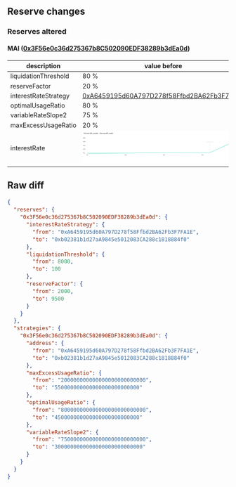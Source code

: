 ## Reserve changes

### Reserves altered

#### MAI ([0x3F56e0c36d275367b8C502090EDF38289b3dEa0d](https://arbiscan.io/address/0x3F56e0c36d275367b8C502090EDF38289b3dEa0d))

| description | value before | value after |
| --- | --- | --- |
| liquidationThreshold | 80 % | 1 % |
| reserveFactor | 20 % | 95 % |
| interestRateStrategy | [0xA6459195d60A797D278f58Ffbd2BA62Fb3F7FA1E](https://arbiscan.io/address/0xA6459195d60A797D278f58Ffbd2BA62Fb3F7FA1E) | [0xb02381b1d27aA9845e5012083CA288c1818884f0](https://arbiscan.io/address/0xb02381b1d27aA9845e5012083CA288c1818884f0) |
| optimalUsageRatio | 80 % | 45 % |
| variableRateSlope2 | 75 % | 300 % |
| maxExcessUsageRatio | 20 % | 55 % |
| interestRate | ![before](/.assets/b6633dd2f4f5c6838cae0fccff4b863c502f9e81.svg) | ![after](/.assets/bc265e79c62696f792b8b143c1721f21634bf282.svg) |

## Raw diff

```json
{
  "reserves": {
    "0x3F56e0c36d275367b8C502090EDF38289b3dEa0d": {
      "interestRateStrategy": {
        "from": "0xA6459195d60A797D278f58Ffbd2BA62Fb3F7FA1E",
        "to": "0xb02381b1d27aA9845e5012083CA288c1818884f0"
      },
      "liquidationThreshold": {
        "from": 8000,
        "to": 100
      },
      "reserveFactor": {
        "from": 2000,
        "to": 9500
      }
    }
  },
  "strategies": {
    "0x3F56e0c36d275367b8C502090EDF38289b3dEa0d": {
      "address": {
        "from": "0xA6459195d60A797D278f58Ffbd2BA62Fb3F7FA1E",
        "to": "0xb02381b1d27aA9845e5012083CA288c1818884f0"
      },
      "maxExcessUsageRatio": {
        "from": "200000000000000000000000000",
        "to": "550000000000000000000000000"
      },
      "optimalUsageRatio": {
        "from": "800000000000000000000000000",
        "to": "450000000000000000000000000"
      },
      "variableRateSlope2": {
        "from": "750000000000000000000000000",
        "to": "3000000000000000000000000000"
      }
    }
  }
}
```